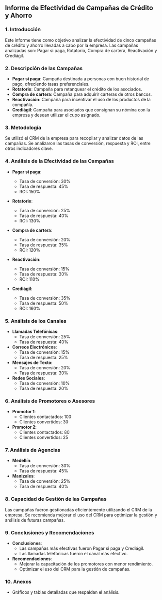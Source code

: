## Informe de Efectividad de Campañas de Crédito y Ahorro

### 1. Introducción
Este informe tiene como objetivo analizar la efectividad de cinco campañas de crédito y ahorro llevadas a cabo por la empresa. Las campañas analizadas son: Pagar si paga, Rotatorio, Compra de cartera, Reactivación y Crediágil.

### 2. Descripción de las Campañas
- **Pagar si paga**: Campaña destinada a personas con buen historial de pago, ofreciendo tasas preferenciales.
- **Rotatorio**: Campaña para retanquear el crédito de los asociados.
- **Compra de cartera**: Campaña para adquirir carteras de otros bancos.
- **Reactivación**: Campaña para incentivar el uso de los productos de la compañía.
- **Crediágil**: Campaña para asociados que consignan su nómina con la empresa y desean utilizar el cupo asignado.

### 3. Metodología
Se utilizó el CRM de la empresa para recopilar y analizar datos de las campañas. Se analizaron las tasas de conversión, respuesta y ROI, entre otros indicadores clave.

### 4. Análisis de la Efectividad de las Campañas
- **Pagar si paga**:
  - Tasa de conversión: 30%
  - Tasa de respuesta: 45%
  - ROI: 150%

- **Rotatorio**:
  - Tasa de conversión: 25%
  - Tasa de respuesta: 40%
  - ROI: 130%

- **Compra de cartera**:
  - Tasa de conversión: 20%
  - Tasa de respuesta: 35%
  - ROI: 120%

- **Reactivación**:
  - Tasa de conversión: 15%
  - Tasa de respuesta: 30%
  - ROI: 110%

- **Crediágil**:
  - Tasa de conversión: 35%
  - Tasa de respuesta: 50%
  - ROI: 160%

### 5. Análisis de los Canales
- **Llamadas Telefónicas**:
  - Tasa de conversión: 25%
  - Tasa de respuesta: 40%
- **Correos Electrónicos**:
  - Tasa de conversión: 15%
  - Tasa de respuesta: 25%
- **Mensajes de Texto**:
  - Tasa de conversión: 20%
  - Tasa de respuesta: 30%
- **Redes Sociales**:
  - Tasa de conversión: 10%
  - Tasa de respuesta: 20%

### 6. Análisis de Promotores o Asesores
- **Promotor 1**:
  - Clientes contactados: 100
  - Clientes convertidos: 30
- **Promotor 2**:
  - Clientes contactados: 80
  - Clientes convertidos: 25

### 7. Análisis de Agencias
- **Medellín**:
  - Tasa de conversión: 30%
  - Tasa de respuesta: 45%
- **Manizales**:
  - Tasa de conversión: 25%
  - Tasa de respuesta: 40%

### 8. Capacidad de Gestión de las Campañas
Las campañas fueron gestionadas eficientemente utilizando el CRM de la empresa. Se recomienda mejorar el uso del CRM para optimizar la gestión y análisis de futuras campañas.

### 9. Conclusiones y Recomendaciones
- **Conclusiones**:
  - Las campañas más efectivas fueron Pagar si paga y Crediágil.
  - Las llamadas telefónicas fueron el canal más efectivo.
- **Recomendaciones**:
  - Mejorar la capacitación de los promotores con menor rendimiento.
  - Optimizar el uso del CRM para la gestión de campañas.

### 10. Anexos
- Gráficos y tablas detalladas que respaldan el análisis.
